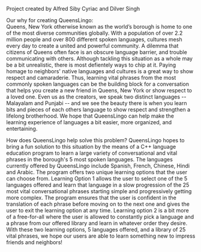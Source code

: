 Project created by Alfred Siby Cyriac and Dilver Singh

Our why for creating QueensLingo:  
Queens, New York otherwise known as the world’s borough is home to one of the most diverse communities globally. With a population of over 2.2 million people and over 800 different spoken languages, cultures mesh every day to create a united and powerful community. A dilemma that citizens of Queens often face is an obscure language barrier, and trouble communicating with others. Although tackling this situation as a whole may be a bit unrealistic, there is most defientely ways to chip at it. Paying homage to neighbors' native languages and cultures is a great way to show respect and camaraderie. Thus, learning vital phrases from the most commonly spoken languages can be the building block for a conversation that helps you create a new friend in Queens, New York or show respect to a loved one. Even us as the creators, we speak two distinct languages -- Malayalam and Punjabi -- and we see the beauty there is when you learn bits and pieces of each others language to show respect and strengthen a lifelong brotherhood. We hope that QueensLingo can help make the learning experience of languages a bit easier, more organized, and entertaining. 

How does QueensLingo help solve this problem? 
QueensLingo hopes to bring a fun solution to this situation by the means of a C++ language education program to learn a large variety of conversational and vital phrases in the borough's 5 most spoken languages. The languages currently offered by QueensLingo include Spanish, French, Chinese, Hindi and Arabic. The program offers two unique learning options that the user can choose from. Learning Option 1 allows the user to select one of the 5 languages offered and learn that language in a slow progression of the 25 most vital conversational phrases starting simple and progressively getting more complex. The program ensures that the user is confident in the translation of each phrase before moving on to the next one and gives the user to exit the learning option at any time. Learning option 2 is a bit more of a free-for-all where the user is allowed to constantly pick a language and a phrase from our offered library and learn in whatever order they desire. With these two learning options, 5 languages offered, and a library of 25 vital phrases, we hope our users are able to learn something new to impress friends and neighbors!
